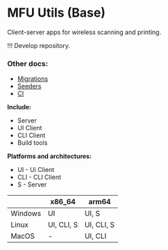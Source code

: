 # MFU Utils (Base)
Client-server apps for wireless scanning and printing.

!!! Develop repository.

### Other docs:
* [Migrations](docs/Migrations.md)
* [Seeders](docs/Seeders.md)
* [CI](docs/CI.md)

**Include:**
 * Server
 * UI Client
 * CLI Client
 * Build tools

**Platforms and architectures:**

* UI - Ui Client
* CLI - CLI Client
* S - Server

|         | x86_64     | arm64      |
|---------|------------|------------|
| Windows | UI         | UI, S      |
| Linux   | UI, CLI, S | UI, CLI, S |
| MacOS   | -          | UI, CLI    |


